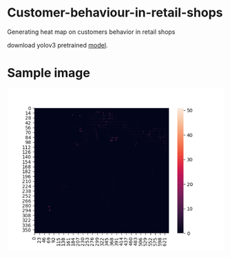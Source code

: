 # Customer-behaviour-in-retail-shops
Generating heat map on customers behavior in retail shops

download yolov3 pretrained [model](https://drive.google.com/file/d/1jNen-em-3JG1uO9iwoBep6xpTAt6se54/view?usp=sharing).

<h1>Sample image</h1>

![](testplot.png )
